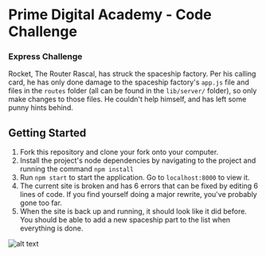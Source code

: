 # Prime Digital Academy - Code Challenge

### Express Challenge
Rocket, The Router Rascal, has struck the spaceship factory. Per his calling card, he has only done damage to the spaceship factory's `app.js` file and files in the `routes` folder (all can be found in the `lib/server/` folder), so only make changes to those files. He couldn't help himself, and has left some punny hints behind.

## Getting Started
1. Fork this repository and clone your fork onto your computer.
2. Install the project's node dependencies by navigating to the project and running the command `npm install`
3. Run `npm start` to start the application. Go to `localhost:8000` to view it.
4. The current site is broken and has 6 errors that can be fixed by editing 6 lines of code. If you find yourself doing a major rewrite, you've probably gone too far.
4. When the site is back up and running, it should look like it did before. You should be able to add a new spaceship part to the list when everything is done.

![alt text](lib/public/images/before.png)

